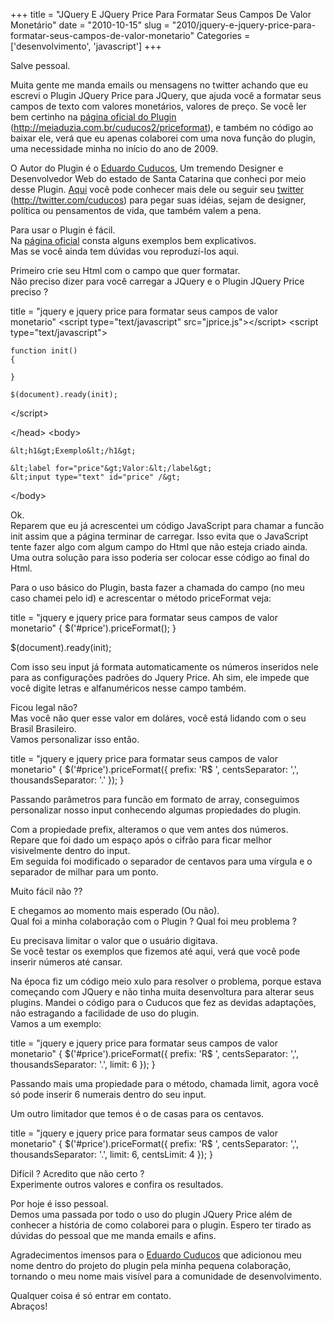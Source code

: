 +++
title = "JQuery E JQuery Price Para Formatar Seus Campos De Valor Monetário"
date = "2010-10-15"
slug = "2010/jquery-e-jquery-price-para-formatar-seus-campos-de-valor-monetario"
Categories = ['desenvolvimento', 'javascript']
+++

<p>Salve pessoal.</p>

<p>Muita gente me manda emails ou mensagens no twitter achando que eu escrevi o Plugin JQuery Price para JQuery, que ajuda você a formatar seus campos de texto com valores monetários, valores de preço. Se você ler bem certinho na <a href="http://meiaduzia.com.br/cuducos2/priceformat/">página oficial do Plugin</a> (<a href="http://meiaduzia.com.br/cuducos2/priceformat/">http://meiaduzia.com.br/cuducos2/priceformat</a>), e também no código ao baixar ele, verá que eu apenas colaborei com uma nova função do plugin, uma necessidade minha no início do ano de 2009.</p>

<p>O Autor do Plugin é o <a href="http://www.meiaduzia.com.br/cuducos/">Eduardo Cuducos</a>, Um tremendo Designer e Desenvolvedor Web do estado de Santa Catarina que conheci por meio desse Plugin. <a href="http://www.meiaduzia.com.br/cuducos/">Aqui</a> você pode conhecer mais dele ou seguir seu <a href="http://twitter.com/cuducos">twitter</a> (<a href="http://twitter.com/cuducos">http://twitter.com/cuducos</a>) para pegar suas idéias, sejam de designer, política ou pensamentos de vida, que também valem a pena.</p>

<p>Para usar o Plugin é fácil.<br/>
Na <a href="http://meiaduzia.com.br/cuducos2/priceformat/">página oficial</a> consta alguns exemplos bem explicativos.<br/>
Mas se você ainda tem dúvidas vou reproduzí-los aqui.</p>

<p>Primeiro crie seu Html com o campo que quer formatar.<br/>
Não preciso dizer para você carregar a JQuery e o Plugin JQuery Price preciso ?</p>

title = "jquery e jquery price para formatar seus campos de valor monetario"
&lt;script type="text/javascript" src="jprice.js"&gt;&lt;/script&gt;
&lt;script type="text/javascript"&gt;
    
    function init()
    {
        
    }

    $(document).ready(init);
    
&lt;/script&gt;

&lt;/head&gt;
&lt;body&gt;

    &lt;h1&gt;Exemplo&lt;/h1&gt;

    &lt;label for="price"&gt;Valor:&lt;/label&gt;
    &lt;input type="text" id="price" /&gt;

&lt;/body&gt;

</pre>




<!--more-->


<p>Ok.<br/>
Reparem que eu já acrescentei um código JavaScript para chamar a funcão init assim que a página terminar de carregar. Isso evita que o JavaScript tente fazer algo com algum campo do Html que não esteja criado ainda. Uma outra solução para isso poderia ser colocar esse código ao final do Html.</p>

<p>Para o uso básico do Plugin, basta fazer a chamada do campo (no meu caso chamei pelo id) e acrescentar o método priceFormat veja:</p>

title = "jquery e jquery price para formatar seus campos de valor monetario"
{
    $('#price').priceFormat();
}

$(document).ready(init);

</pre>


<p>Com isso seu input já formata automaticamente os números inseridos nele para as configurações padrões do Jquery Price. Ah sim, ele impede que você digite letras e alfanuméricos nesse campo também.</p>

<p>Ficou legal não?<br/>
Mas você não quer esse valor em doláres, você está lidando com o seu Brasil Brasileiro.<br/>
Vamos personalizar isso então.</p>

title = "jquery e jquery price para formatar seus campos de valor monetario"
{
    $('#price').priceFormat({
        prefix: 'R$ ',
        centsSeparator: ',',
        thousandsSeparator: '.'
    });
}

</pre>


<p>Passando parâmetros para funcão em formato de array, conseguimos personalizar nosso input conhecendo algumas propiedades do plugin.</p>

<p>Com a propiedade prefix, alteramos o que vem antes dos números.<br/>
Repare que foi dado um espaço após o cifrão para ficar melhor visivelmente dentro do input.<br/>
Em seguida foi modificado o separador de centavos para uma vírgula e o separador de milhar para um ponto.</p>

<p>Muito fácil não ??</p>

<p>E chegamos ao momento mais esperado (Ou não).<br/>
Qual foi a minha colaboração com o Plugin ? Qual foi meu problema ?</p>

<p>Eu precisava limitar o valor que o usuário digitava.<br/>
Se você testar os exemplos que fizemos até aqui, verá que você pode inserir números até cansar.</p>

<p>Na época fiz um código meio xulo para resolver o problema, porque estava começando com JQuery e não tinha muita desenvoltura para alterar seus plugins. Mandei o código para o Cuducos que fez as devidas adaptações, não estragando a facilidade de uso do plugin.<br/>
Vamos a um exemplo:</p>

title = "jquery e jquery price para formatar seus campos de valor monetario"
{
    $('#price').priceFormat({
        prefix: 'R$ ',
        centsSeparator: ',',
        thousandsSeparator: '.',
        limit: 6
    });
}

</pre>


<p>Passando mais uma propiedade para o método, chamada limit, agora você só pode inserir 6 numerais dentro do seu input.</p>

<p>Um outro limitador que temos é o de casas para os centavos.</p>

title = "jquery e jquery price para formatar seus campos de valor monetario"
{
    $('#price').priceFormat({
        prefix: 'R$ ',
        centsSeparator: ',',
        thousandsSeparator: '.',
        limit: 6,
        centsLimit: 4
    });
}

</pre>


<p>Difícil ? Acredito que não certo ?<br/>
Experimente outros valores e confira os resultados.</p>

<p>Por hoje é isso pessoal.<br/>
Demos uma passada por todo o uso do plugin JQuery Price além de conhecer a história de como colaborei para o plugin. Espero ter tirado as dúvidas do pessoal que me manda emails e afins.</p>

<p>Agradecimentos imensos para o <a href="http://www.meiaduzia.com.br/cuducos/">Eduardo Cuducos</a> que adicionou meu nome dentro do projeto do plugin pela minha pequena colaboração, tornando o meu nome mais visível para a comunidade de desenvolvimento.</p>

<p>Qualquer coisa é só entrar em contato.<br/>
Abraços!</p>
